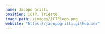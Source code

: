 ```yaml
---
name: Jacopo Grilli
position: ICTP, Trieste
image_path: /images/ICTPLogo.png
website: "https://jacopogrilli.github.io/"
---
```

